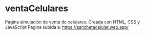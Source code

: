# ventaCelulares
Pagina simulación de venta de celulares. Creada con HTML, CSS y JavaScript
Pagina subida a: https://sanchetacelular.web.app/
